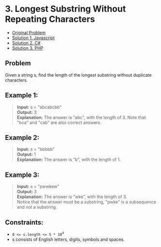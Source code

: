 # 3. Longest Substring Without Repeating Characters

- [Original Problem](https://leetcode.com/problems/longest-substring-without-repeating-characters/description/)
- [Solution 1. Javascript](solution-1-javascript)
- [Solution 2. C#](solution-2-csharp)
- [Solution 3. PHP](solution-3-php)

## Problem 
Given a string s, find the length of the longest substring without duplicate characters.

## Example 1:

> **Input:** s = "abcabcbb"\
> **Output:** 3\
> **Explanation:** The answer is "abc", with the length of 3. Note that "bca" and "cab" are also correct answers.

 
## Example 2:

> **Input:** s = "bbbbb"\
> **Output:** 1\
> **Explanation:** The answer is "b", with the length of 1.

## Example 3:

> **Input:** s = "pwwkew"\
> **Output:** 3\
> **Explanation:** The answer is "wke", with the length of 3.\
> Notice that the answer must be a substring, "pwke" is a subsequence and not a substring.
 

## Constraints:

- `0 <= s.length <= 5 * 10`<sup>`4`</sup>
- s consists of English letters, digits, symbols and spaces.